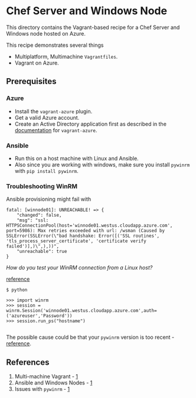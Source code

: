 # Chef Server and Windows Node

This directory contains the Vagrant-based recipe for a Chef Server and Windows node hosted on Azure.

This recipe demonstrates several things

* Multiplatform, Multimachine `Vagrantfiles`.
* Vagrant on Azure. 


## Prerequisites

### Azure

* Install the `vagrant-azure` plugin.
* Get a valid Azure account.
* Create an Active Directory application first as described in the [documentation](https://github.com/Azure/vagrant-azure#create-an-azure-active-directory-aad-application) for `vagrant-azure`.

### Ansible

* Run this on a host machine with Linux and Ansible.
* Also since you are working with windows, make sure you install `pywinrm` with `pip install pywinrm`.

### Troubleshooting WinRM

Ansible provisioning might fail with 

```
fatal: [winnode01]: UNREACHABLE! => {
    "changed": false, 
    "msg": "ssl: HTTPSConnectionPool(host='winnode01.westus.cloudapp.azure.com', port=5986): Max retries exceeded with url: /wsman (Caused by SSLError(SSLError(\"bad handshake: Error([('SSL routines', 'tls_process_server_certificate', 'certificate verify failed')],)\",),))", 
    "unreachable": true
}

```

_How do you test your WinRM connection from a Linux host?_

[reference](http://www.tomsitpro.com/articles/setup-linux-to-query-windows-winrm-hosts,1-3468.html)

```
$ python

>>> import winrm
>>> session = winrm.Session('winnode01.westus.cloudapp.azure.com',auth=('azureuser','Password'))
>>> session.run_ps("hostname")


```

The possible cause could be that your `pywinrm` version is too recent - [reference](https://github.com/ansible/ansible/issues/34378).


## References

1. Multi-machine Vagrant - [1](https://blog.scottlowe.org/2016/01/18/multi-machine-vagrant-json/)
1. Ansible and Windows Nodes - [1](http://docs.ansible.com/ansible/latest/intro_windows.html)
1. Issues with `pywinrm` - [1](https://github.com/ansible/ansible/issues/34378)